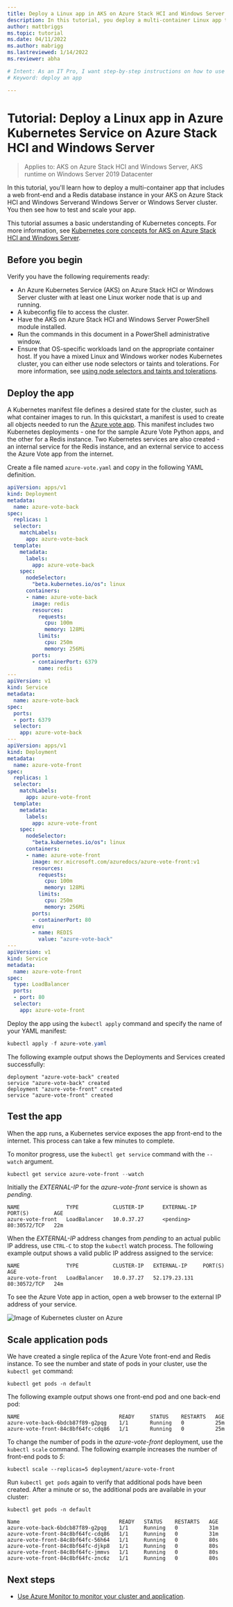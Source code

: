```yaml
---
title: Deploy a Linux app in AKS on Azure Stack HCI and Windows Server
description: In this tutorial, you deploy a multi-container Linux app to your cluster using a custom image stored in Azure Container Registry.
author: mattbriggs
ms.topic: tutorial
ms.date: 04/11/2022
ms.author: mabrigg 
ms.lastreviewed: 1/14/2022
ms.reviewer: abha

# Intent: As an IT Pro, I want step-by-step instructions on how to use an image to deploy a multi-container Linux app to my cluster.
# Keyword: deploy an app

---
```


# Tutorial: Deploy a Linux app in Azure Kubernetes Service on Azure Stack HCI and Windows Server

> Applies to: AKS on Azure Stack HCI and Windows Server, AKS runtime on Windows Server 2019 Datacenter

In this tutorial, you'll learn how to deploy a multi-container app that includes a web front-end and a Redis database instance in your AKS on Azure Stack HCI and Windows Serverand Windows Server  or Windows Server cluster. You then see how to test and scale your app. 

This tutorial assumes a basic understanding of Kubernetes concepts. For more information, see [Kubernetes core concepts for AKS on Azure Stack HCI and Windows Server](kubernetes-concepts.md).

## Before you begin

Verify you have the following requirements ready:

* An Azure Kubernetes Service (AKS) on Azure Stack HCI or Windows Server cluster with at least one Linux worker node that is up and running. 
* A kubeconfig file to access the cluster.
* Have the AKS on Azure Stack HCI and Windows Server PowerShell module installed.
* Run the commands in this document in a PowerShell administrative window.
* Ensure that OS-specific workloads land on the appropriate container host. If you have a mixed Linux and Windows worker nodes Kubernetes cluster, you can either use node selectors or taints and tolerations. For more information, see [using node selectors and taints and tolerations](adapt-apps-mixed-os-clusters.md).

## Deploy the app

A Kubernetes manifest file defines a desired state for the cluster, such as what container images to run. In this quickstart, a manifest is used to create all objects needed to run the [Azure vote app](https://github.com/Azure-Samples/azure-voting-app-redis). This manifest includes two Kubernetes deployments - one for the sample Azure Vote Python apps, and the other for a Redis instance. Two Kubernetes services are also created - an internal service for the Redis instance, and an external service to access the Azure Vote app from the internet.

Create a file named `azure-vote.yaml` and copy in the following YAML definition.

```yaml
apiVersion: apps/v1
kind: Deployment
metadata:
  name: azure-vote-back
spec:
  replicas: 1
  selector:
    matchLabels:
      app: azure-vote-back
  template:
    metadata:
      labels:
        app: azure-vote-back
    spec:
      nodeSelector:
        "beta.kubernetes.io/os": linux
      containers:
      - name: azure-vote-back
        image: redis
        resources:
          requests:
            cpu: 100m
            memory: 128Mi
          limits:
            cpu: 250m
            memory: 256Mi
        ports:
        - containerPort: 6379
          name: redis
---
apiVersion: v1
kind: Service
metadata:
  name: azure-vote-back
spec:
  ports:
  - port: 6379
  selector:
    app: azure-vote-back
---
apiVersion: apps/v1
kind: Deployment
metadata:
  name: azure-vote-front
spec:
  replicas: 1
  selector:
    matchLabels:
      app: azure-vote-front
  template:
    metadata:
      labels:
        app: azure-vote-front
    spec:
      nodeSelector:
        "beta.kubernetes.io/os": linux
      containers:
      - name: azure-vote-front
        image: mcr.microsoft.com/azuredocs/azure-vote-front:v1
        resources:
          requests:
            cpu: 100m
            memory: 128Mi
          limits:
            cpu: 250m
            memory: 256Mi
        ports:
        - containerPort: 80
        env:
        - name: REDIS
          value: "azure-vote-back"
---
apiVersion: v1
kind: Service
metadata:
  name: azure-vote-front
spec:
  type: LoadBalancer
  ports:
  - port: 80
  selector:
    app: azure-vote-front
```

Deploy the app using the `kubectl apply` command and specify the name of your YAML manifest:

```PowerShell
kubectl apply -f azure-vote.yaml
```

The following example output shows the Deployments and Services created successfully:

```output
deployment "azure-vote-back" created
service "azure-vote-back" created
deployment "azure-vote-front" created
service "azure-vote-front" created
```

## Test the app

When the app runs, a Kubernetes service exposes the app front-end to the internet. This process can take a few minutes to complete.

To monitor progress, use the `kubectl get service` command with the `--watch` argument.

```PowerShell
kubectl get service azure-vote-front --watch
```

Initially the *EXTERNAL-IP* for the *azure-vote-front* service is shown as *pending*.

```output
NAME               TYPE           CLUSTER-IP      EXTERNAL-IP   PORT(S)        AGE
azure-vote-front   LoadBalancer   10.0.37.27      <pending>     80:30572/TCP   22m
```

When the *EXTERNAL-IP* address changes from *pending* to an actual public IP address, use `CTRL-C` to stop the `kubectl` watch process. The following example output shows a valid public IP address assigned to the service:

```output
NAME               TYPE           CLUSTER-IP   EXTERNAL-IP     PORT(S)        AGE
azure-vote-front   LoadBalancer   10.0.37.27   52.179.23.131   80:30572/TCP   24m
```

To see the Azure Vote app in action, open a web browser to the external IP address of your service.

![Image of Kubernetes cluster on Azure](media/deploy-linux-application/azure-vote.png)

## Scale application pods

We have created a single replica of the Azure Vote front-end and Redis instance. To see the number and state of pods in your cluster, use the `kubectl get` command:

```console
kubectl get pods -n default
```

The following example output shows one front-end pod and one back-end pod:

```
NAME                                READY     STATUS    RESTARTS   AGE
azure-vote-back-6bdcb87f89-g2pqg    1/1       Running   0          25m
azure-vote-front-84c8bf64fc-cdq86   1/1       Running   0          25m
```

To change the number of pods in the *azure-vote-front* deployment, use the `kubectl scale` command. The following example increases the number of front-end pods to *5*:

```console
kubectl scale --replicas=5 deployment/azure-vote-front
```

Run `kubectl get pods` again to verify that additional pods have been created. After a minute or so, the additional pods are available in your cluster:

```console
kubectl get pods -n default

Name                                READY   STATUS    RESTARTS   AGE
azure-vote-back-6bdcb87f89-g2pqg    1/1     Running   0          31m
azure-vote-front-84c8bf64fc-cdq86   1/1     Running   0          31m
azure-vote-front-84c8bf64fc-56h64   1/1     Running   0          80s
azure-vote-front-84c8bf64fc-djkp8   1/1     Running   0          80s
azure-vote-front-84c8bf64fc-jmmvs   1/1     Running   0          80s
azure-vote-front-84c8bf64fc-znc6z   1/1     Running   0          80s
```

## Next steps

* [Use Azure Monitor to monitor your cluster and application](/azure/azure-monitor/insights/container-insights-enable-arc-enabled-clusters).
